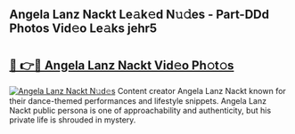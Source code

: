 ## Angela Lanz Nackt Le𝚊k𝚎d N𝚞𝚍es - Part-DDd Photos Vid𝚎o Le𝚊ks jehr5

# <h2><a href="http://fb7xpj7.evod.top/?m=Angela+Lanz+Nackt">🔗 👉🔴 Angela Lanz Nackt Vid𝚎o Ph𝚘t𝚘s</a></h2>

[![Angela Lanz Nackt N𝚞d𝚎s](https://i.imgur.com/8V9OHl7.gif)](http://fb7xpj7.evod.top/?m=Angela+Lanz+Nackt)
Content creator Angela Lanz Nackt known for their dance-themed performances and lifestyle snippets. Angela Lanz Nackt public persona is one of approachability and authenticity, but his private life is shrouded in mystery. 

